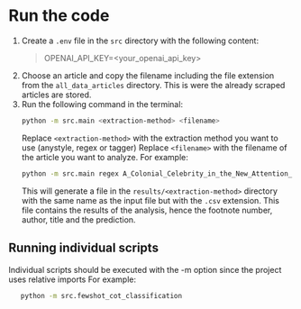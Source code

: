 # Run the code
1. Create a `.env` file in the `src` directory with the following content: 
   > OPENAI_API_KEY=<your_openai_api_key>
2. Choose an article and copy the filename including the file extension from the `all_data_articles` directory. 
   This is were the already scraped articles are stored. 
3. Run the following command in the terminal:
   ```bash
   python -m src.main <extraction-method> <filename>
   ```
   Replace `<extraction-method>` with the extraction method you want to use (anystyle, regex or tagger)
   Replace `<filename>` with the filename of the article you want to analyze. 
   For example:
   ```bash
   python -m src.main regex A_Colonial_Celebrity_in_the_New_Attention_Economy_Cecil_Rhodess_Cape-to-Cairo_Telegraph_and_Railway_Negotiations_in_1899.json
   ```
   This will generate a file in the `results/<extraction-method>` directory with the same name as the input file but with the `.csv` extension. 
   This file contains the results of the analysis, hence the footnote number, author, title and the prediction.

## Running individual scripts
Individual scripts should be executed with the -m option since the project uses relative imports
For example:
```bash
   python -m src.fewshot_cot_classification
   ```